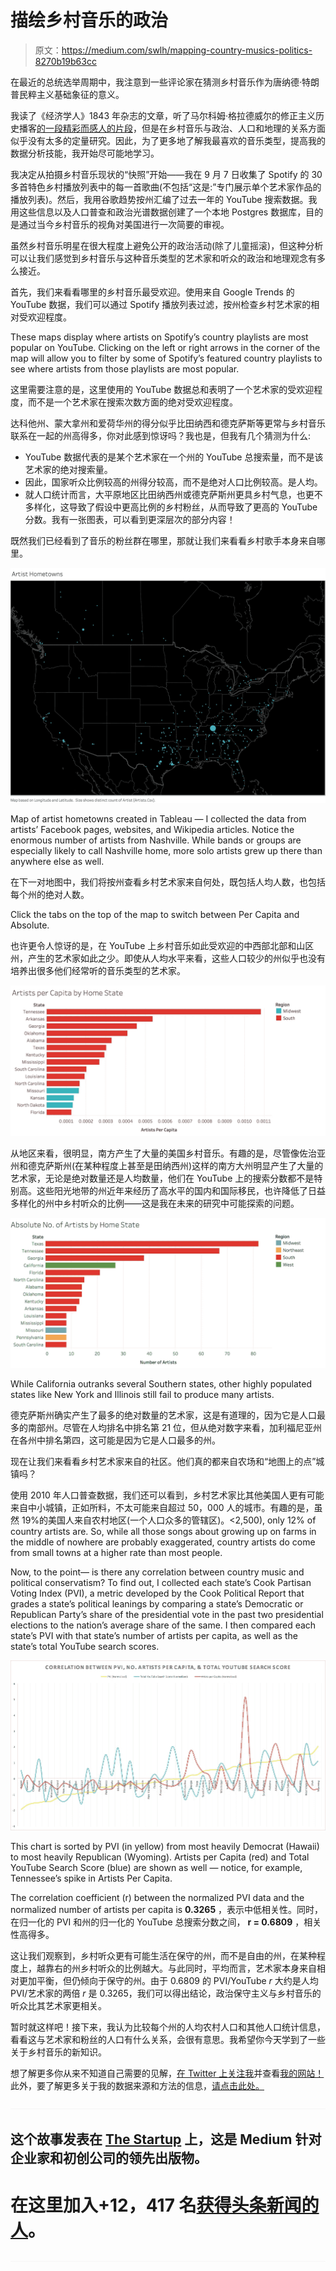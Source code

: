 # 描绘乡村音乐的政治

> 原文：<https://medium.com/swlh/mapping-country-musics-politics-8270b19b63cc>

在最近的总统选举周期中，我注意到一些评论家在猜测乡村音乐作为唐纳德·特朗普民粹主义基础象征的意义。

我读了《经济学人》1843 年杂志的文章，听了马尔科姆·格拉德威尔的修正主义历史播客[的一段精彩而感人的片段](http://revisionisthistory.com/episodes/16-the-king-of-tears)，但是在乡村音乐与政治、人口和地理的关系方面似乎没有太多的定量研究。因此，为了更多地了解我最喜欢的音乐类型，提高我的数据分析技能，我开始尽可能地学习。

我决定从拍摄乡村音乐现状的“快照”开始——我在 9 月 7 日收集了 Spotify 的 30 多首特色乡村播放列表中的每一首歌曲(不包括“这是:”专门展示单个艺术家作品的播放列表)。然后，我用谷歌趋势按州汇编了过去一年的 YouTube 搜索数据。我用这些信息以及人口普查和政治光谱数据创建了一个本地 Postgres 数据库，目的是通过当今乡村音乐的视角对美国进行一次简要的审视。

虽然乡村音乐明星在很大程度上避免公开的政治活动(除了儿童摇滚)，但这种分析可以让我们感觉到乡村音乐与这种音乐类型的艺术家和听众的政治和地理观念有多么接近。

首先，我们来看看哪里的乡村音乐最受欢迎。使用来自 Google Trends 的 YouTube 数据，我们可以通过 Spotify 播放列表过滤，按州检查乡村艺术家的相对受欢迎程度。

These maps display where artists on Spotify’s country playlists are most popular on YouTube. Clicking on the left or right arrows in the corner of the map will allow you to filter by some of Spotify’s featured country playlists to see where artists from those playlists are most popular.

这里需要注意的是，这里使用的 YouTube 数据总和表明了一个艺术家的受欢迎程度，而不是一个艺术家在搜索次数方面的绝对受欢迎程度。

达科他州、蒙大拿州和爱荷华州的得分似乎比田纳西和德克萨斯等更常与乡村音乐联系在一起的州高得多，你对此感到惊讶吗？我也是，但我有几个猜测为什么:

*   YouTube 数据代表的是某个艺术家在一个州的 YouTube 总搜索量，而不是该艺术家的绝对搜索量。
*   因此，国家听众比例较高的州得分较高，而不是绝对人口比例较高。是人均。
*   就人口统计而言，大平原地区比田纳西州或德克萨斯州更具乡村气息，也更不多样化，这导致了假设中更高比例的乡村粉丝，从而导致了更高的 YouTube 分数。我有一张图表，可以看到更深层次的部分内容！

既然我们已经看到了音乐的粉丝群在哪里，那就让我们来看看乡村歌手本身来自哪里。

![](img/3cd19a30dcad3aef7c031def2a653e5c.png)

Map of artist hometowns created in Tableau — I collected the data from artists’ Facebook pages, websites, and Wikipedia articles. Notice the enormous number of artists from Nashville. While bands or groups are especially likely to call Nashville home, more solo artists grew up there than anywhere else as well.

在下一对地图中，我们将按州查看乡村艺术家来自何处，既包括人均人数，也包括每个州的绝对人数。

Click the tabs on the top of the map to switch between Per Capita and Absolute.

也许更令人惊讶的是，在 YouTube 上乡村音乐如此受欢迎的中西部北部和山区州，产生的艺术家如此之少。即使从人均水平来看，这些人口较少的州似乎也没有培养出很多他们经常听的音乐类型的艺术家。

![](img/fe083db231fb0581e33ec15343580cc5.png)

从地区来看，很明显，南方产生了大量的美国乡村音乐。有趣的是，尽管像佐治亚州和德克萨斯州(在某种程度上甚至是田纳西州)这样的南方大州明显产生了大量的艺术家，无论是绝对数量还是人均数量，他们在 YouTube 上的搜索分数都不是特别高。这些阳光地带的州近年来经历了高水平的国内和国际移民，也许降低了日益多样化的州中乡村听众的比例——这是我在未来的研究中可能探索的问题。

![](img/2e239182862f1f322e4903266f4c165b.png)

While California outranks several Southern states, other highly populated states like New York and Illinois still fail to produce many artists.

德克萨斯州确实产生了最多的绝对数量的艺术家，这是有道理的，因为它是人口最多的南部州。尽管在人均排名中排名第 21 位，但从绝对数字来看，加利福尼亚州在各州中排名第四，这可能是因为它是人口最多的州。

现在让我们来看看乡村艺术家来自的社区。他们真的都来自农场和“地图上的点”城镇吗？

使用 2010 年人口普查数据，我们还可以看到，乡村艺术家比其他美国人更有可能来自中小城镇，正如所料，不太可能来自超过 50，000 人的城市。有趣的是，虽然 19%的美国人来自农村地区(一个人口众多的管辖区)。<2,500), only 12% of country artists are. So, while all those songs about growing up on farms in the middle of nowhere are probably exaggerated, country artists do come from small towns at a higher rate than most people.

Now, to the point— is there any correlation between country music and political conservatism? To find out, I collected each state’s Cook Partisan Voting Index (PVI), a metric developed by the Cook Political Report that grades a state’s political leanings by comparing a state’s Democratic or Republican Party’s share of the presidential vote in the past two presidential elections to the nation’s average share of the same. I then compared each state’s PVI with that state’s number of artists per capita, as well as the state’s total YouTube search scores.

![](img/918f209efd2f9352132360077a9db5ab.png)

This chart is sorted by PVI (in yellow) from most heavily Democrat (Hawaii) to most heavily Republican (Wyoming). Artists per Capita (red) and Total YouTube Search Score (blue) are shown as well — notice, for example, Tennessee’s spike in Artists Per Capita.

The correlation coefficient (r) between the normalized PVI data and the normalized number of artists per capita is **0.3265** ，表示中低相关性。同时，在归一化的 PVI 和州的归一化的 YouTube 总搜索分数之间， **r = 0.6809** ，相关性高得多。

这让我们观察到，乡村听众更有可能生活在保守的州，而不是自由的州，在某种程度上，越靠右的州乡村听众的比例越大。与此同时，平均而言，艺术家本身来自相对更加平衡，但仍倾向于保守的州。由于 0.6809 的 PVI/YouTube *r* 大约是人均 PVI/艺术家的两倍 *r* 是 0.3265，我们可以得出结论，政治保守主义与乡村音乐的听众比其艺术家更相关。

暂时就这样吧！接下来，我认为比较每个州的人均农村人口和其他人口统计信息，看看这与艺术家和粉丝的人口有什么关系，会很有意思。我希望你今天学到了一些关于乡村音乐的新知识。

想了解更多你从来不知道自己需要的见解，[在 Twitter 上关注我](https://twitter.com/C_S_Taylor)并查看[我的网站！](https://carsontaylor.net/)此外，要了解更多关于我的数据来源和方法的信息，[请点击此处。](https://carsontaylordotnet.files.wordpress.com/2017/09/data-sources-and-methodology1.pdf)

![](img/70cd62e4bfba19568e87ab10ede853cf.png)

## 这个故事发表在 [The Startup](https://medium.com/swlh) 上，这是 Medium 针对企业家和初创公司的领先出版物。

# 在这里加入+12，417 名[获得头条新闻的人](http://growthsupply.com/the-startup-newsletter/)。

![](img/70cd62e4bfba19568e87ab10ede853cf.png)